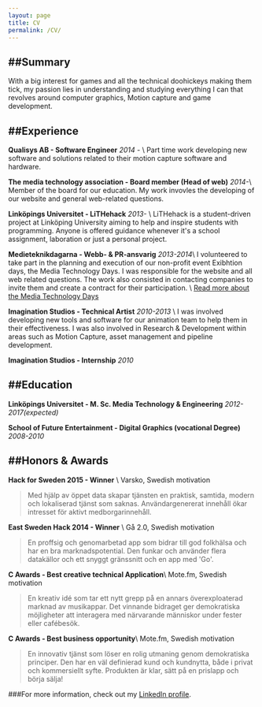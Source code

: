 ```yaml
---
layout: page
title: CV
permalink: /CV/
---
```



##Summary
---
With a big interest for games and all the technical doohickeys making them tick, my passion lies in understanding and studying everything I can that revolves around computer graphics, Motion capture and game development.

##Experience
---
**Qualisys AB - Software Engineer** *2014 -* \\
Part time work developing new software and solutions related to their motion capture software and hardware.

**The media technology association - Board member (Head of web)** *2014-*\\
Member of the board for our education. My work invovles the developing of our website and general web-related questions.

**Linköpings Universitet - LiTHehack** *2013-* \\
LiTHehack is a student-driven project at Linköping University aiming to help and inspire students with programming. Anyone is offered guidance whenever it's a school assignment, laboration or just a personal project.

**Medieteknikdagarna - Webb- & PR-ansvarig** *2013-2014*\\
I volunteered to take part in the planning and execution of our non-profit event Exibhtion days, the Media Technology Days. I was responsible for the website and all web related questions. The work also consisted in contacting companies to invite them and create a contract for their participation. \\
[Read more about the Media Technology Days](http://medieteknikdagarna.se/en/about)

**Imagination Studios - Technical Artist** *2010-2013* \\
I was involved developing new tools and software for our animation team to help them in their effectiveness. I was also involved in Research & Development within areas such as Motion Capture, asset management and pipeline development.

**Imagination Studios - Internship** *2010*

##Education
---
**Linköpings Universitet - M. Sc. Media Technology & Engineering** *2012-2017(expected)*

**School of Future Entertainment - Digital Graphics (vocational Degree)** *2008-2010*


##Honors & Awards
---
**Hack for Sweden 2015 - Winner** \\
Varsko, Swedish motivation

> Med hjälp av öppet data skapar tjänsten en praktisk, samtida, modern och lokaliserad tjänst som saknas. Användargenererat innehåll ökar intresset för aktivt medborgarinnehåll.

**East Sweden Hack 2014 - Winner** \\
Gå 2.0, Swedish motivation

> En proffsig och genomarbetad app som bidrar till god folkhälsa och har en bra marknadspotential. Den funkar och använder flera datakällor och ett snyggt gränssnitt och en app med 'Go'.


**C Awards - Best creative technical Application**\\
Mote.fm, Swedish  motivation

> En kreativ idé som tar ett nytt grepp på en annars överexploaterad marknad av musikappar. Det vinnande bidraget ger demokratiska möjligheter att interagera med närvarande människor under fester eller cafébesök.


**C Awards - Best business opportunity**\\
Mote.fm, Swedish  motivation

> En innovativ tjänst som löser en rolig utmaning genom demokratiska principer. Den har en väl definierad kund och kundnytta, både i privat och kommersiellt syfte. Produkten är klar, sätt på en prislapp och börja sälja!


###For more information, check out my [LinkedIn profile](http://se.linkedin.com/in/eriksandren).

